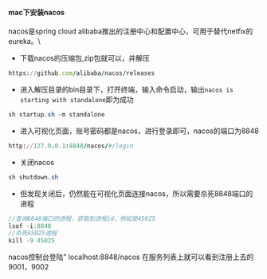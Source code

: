 #### mac下安装nacos



nacos是spring cloud alibaba推出的注册中心和配置中心，可用于替代netfix的eureka。\

- 下载nacos的压缩包,zip包就可以，并解压



```ruby
https://github.com/alibaba/nacos/releases
```

- 进入解压目录的bin目录下，打开终端，输入命令启动，输出`nacos is starting with standalone`即为成功



```css
sh startup.sh -m standalone
```

- 进入可视化页面，账号密码都是nacos，进行登录即可，nacos的端口为8848



```ruby
http://127.0.0.1:8848/nacos/#/login
```

- 关闭nacos



```css
sh shutdown.sh
```

- 但发现关闭后，仍然能在可视化页面连接nacos，所以需要杀死8848端口的进程



```cpp
//查询8848端口的进程，获取到进程id，例如是45025
lsof -i:8848
//杀死45025进程
kill -9 45025
```

nacos控制台登陆"
localhost:8848/nacos
在服务列表上就可以看到注册上去的9001，9002


